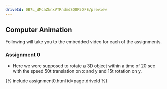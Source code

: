 ```yaml
---
driveId: 0B7L_dMcaZknxVTRndmdSQ0F5OFE/preview
---
```

## Computer Animation

Following will take you to the embedded video for each of the assignments.


### Assignment 0

- Here we were supposed to rotate a 3D object within a time of 20 sec with the speed 50t translation on x and y and 15t rotation on y.


{% include assignment0.html id=page.driveId %}
